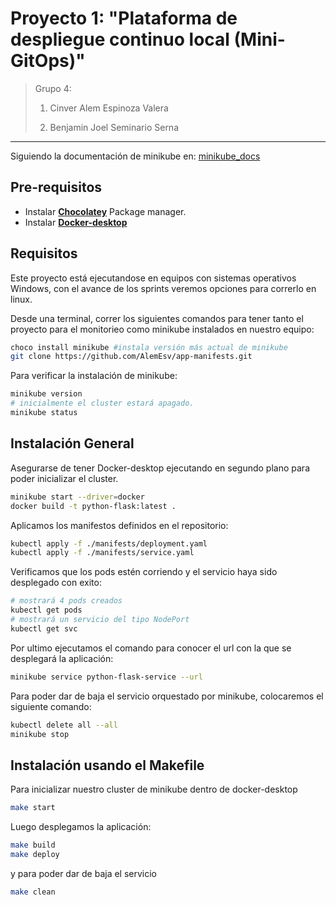 # Proyecto 1: "Plataforma de despliegue continuo local (Mini-GitOps)"

> Grupo 4:
>
> 1. Cinver Alem Espinoza Valera
>
> 2. Benjamin Joel Seminario Serna
>
---

Siguiendo la documentación de minikube en: [minikube_docs](https://minikube.sigs.k8s.io/docs/)

## Pre-requisitos

- Instalar [**Chocolatey**](https://chocolatey.org/) Package manager.
- Instalar [**Docker-desktop**]([https://chocolatey.org/](https://docs.docker.com/desktop/setup/install/windows-install/))
## Requisitos

Este proyecto está ejecutandose en equipos con sistemas operativos Windows, con el avance de los sprints veremos opciones para correrlo en linux.

Desde una terminal, correr los siguientes comandos para tener tanto el proyecto para el monitorieo como minikube instalados en nuestro equipo:

```bash
choco install minikube #instala versión más actual de minikube
git clone https://github.com/AlemEsv/app-manifests.git
```

Para verificar la instalación de minikube:

```bash
minikube version
# inicialmente el cluster estará apagado.
minikube status
```

## Instalación General

Asegurarse de tener Docker-desktop ejecutando en segundo plano para poder inicializar el cluster.

```bash
minikube start --driver=docker
docker build -t python-flask:latest .
```

Aplicamos los manifestos definidos en el repositorio:

```bash
kubectl apply -f ./manifests/deployment.yaml
kubectl apply -f ./manifests/service.yaml
```

Verificamos que los pods estén corriendo y el servicio haya sido desplegado con exito:

```bash
# mostrará 4 pods creados
kubectl get pods
# mostrará un servicio del tipo NodePort
kubectl get svc
```

Por ultimo ejecutamos el comando para conocer el url con la que se desplegará la aplicación:

```bash
minikube service python-flask-service --url
```

Para poder dar de baja el servicio orquestado por minikube, colocaremos el siguiente comando:

```bash
kubectl delete all --all
minikube stop
```

## Instalación usando el Makefile

Para inicializar nuestro cluster de minikube dentro de docker-desktop
```bash
make start
```
Luego desplegamos la aplicación:
```bash
make build
make deploy
```
y para poder dar de baja el servicio
```bash
make clean
```
